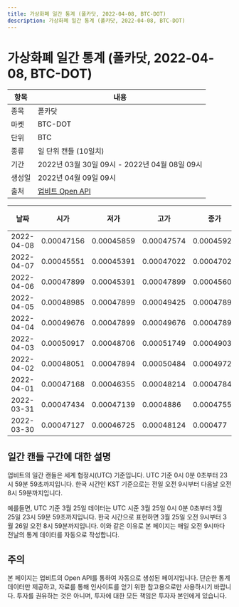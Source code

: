 ```yaml
---
title: 가상화폐 일간 통계 (폴카닷, 2022-04-08, BTC-DOT)
description: 가상화폐 일간 통계 (폴카닷, 2022-04-08, BTC-DOT)
---
```



가상화폐 일간 통계 (폴카닷, 2022-04-08, BTC-DOT)
===

|항목|내용|
|--|--|
|종목|폴카닷|
|마켓|BTC-DOT|
|단위|BTC|
|종류|일 단위 캔들 (10일치)|
|기간|2022년 03월 30일 09시 - 2022년 04월 08일 09시|
|생성일|2022년 04월 09일 09시|
|출처|[업비트 Open API](https://docs.upbit.com)|


|날짜|시가|저가|고가|종가|비고|
|--|--|--|--|--|--|
|2022-04-08|0.00047156|0.00045859|0.00047574|0.00045926|    |
|2022-04-07|0.00045551|0.00045391|0.00047022|0.00047022|    |
|2022-04-06|0.00047899|0.00045391|0.00047899|0.00045607|    |
|2022-04-05|0.00048985|0.00047899|0.00049425|0.00047899|    |
|2022-04-04|0.00049676|0.00047899|0.00049676|0.00047899|    |
|2022-04-03|0.00050917|0.00048706|0.00051749|0.0004903|    |
|2022-04-02|0.00048051|0.00047894|0.00050484|0.00049729|    |
|2022-04-01|0.00047168|0.00046355|0.00048214|0.00047848|    |
|2022-03-31|0.00047434|0.00047139|0.0004886|0.00047555|    |
|2022-03-30|0.00047127|0.00046725|0.00048124|0.000477|    |


일간 캔들 구간에 대한 설명
---


업비트의 일간 캔들은 세계 협정시(UTC) 기준입니다. 
UTC 기준 0시 0분 0초부터 23시 59분 59초까지입니다. 
한국 시간인 KST 기준으로는 전일 오전 9시부터 다음날 오전 8시 59분까지입니다. 


예를들면, UTC 기준 3월 25일 데이터는 UTC 시준 3월 25일 0시 0분 0초부터 3월 25일 23시 59분 59초까지입니다. 
한국 시간으로 표현하면 3월 25일 오전 9시부터 3월 26일 오전 8시 59분까지입니다. 
이와 같은 이유로 본 페이지는 매일 오전 9시마다 전날의 통계 데이터를 자동으로 작성합니다. 


주의
---


본 페이지는 업비트의 Open API를 통하여 자동으로 생성된 페이지입니다. 
단순한 통계 데이터만 제공하고, 자료를 통해 인사이트를 얻기 위한 참고용으로만 사용하시기 바랍니다. 
투자를 권유하는 것은 아니며, 투자에 대한 모든 책임은 투자자 본인에게 있습니다. 

